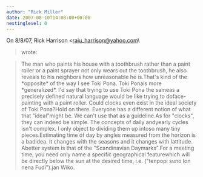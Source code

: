 ```yaml
---
author: "Rick Miller"
date: 2007-08-10T14:08:00+00:00
nestinglevel: 0
---
```

On 8/8/07, Rick Harrison <[raiu_harrison@yahoo.com](mailto://raiu_harrison@yahoo.com)\
> wrote:

> The man who paints his house with a toothbrush rather than a paint
> roller or a paint sprayer not only wears out the toothbrush, he also
> reveals to his neighbors how unreasonable he is.That's kind of the \*opposite\* of the way I see Toki Pona. Toki Ponais more \*generalized\*. I'd say that trying to use Toki Pona the sameas a precisely defined natural language would be like trying to doface-painting with a paint roller.
> Could clocks even exist in the ideal society of Toki Pona?Hold on there. Everyone has a different notion of what that "ideal"might be. We can't use that as a guideline.As for "clocks", they can indeed be simple. The concepts of daily andyearly cycles isn't complex. I only object to dividing them up intoso many tiny pieces.Estimating time of day by angles measured from the horizon is a badidea. It changes with the seasons and it changes with lattitude. Abetter system is that of the "Scandinavian Daymarks".For a meeting time, you need only name a specific geographical featurewhich will be directly below the sun at the desired time, i.e. ("tenpopi suno lon nena Fudi").jan Wiko.